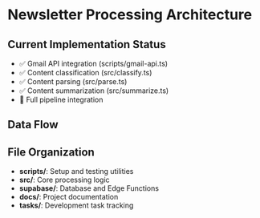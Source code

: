 # Newsletter Processing Architecture

## Current Implementation Status
- ✅ Gmail API integration (scripts/gmail-api.ts)
- ✅ Content classification (src/classify.ts) 
- ✅ Content parsing (src/parse.ts)
- ✅ Content summarization (src/summarize.ts)
- 🔄 Full pipeline integration

## Data Flow

## File Organization
- **scripts/**: Setup and testing utilities
- **src/**: Core processing logic  
- **supabase/**: Database and Edge Functions
- **docs/**: Project documentation
- **tasks/**: Development task tracking
